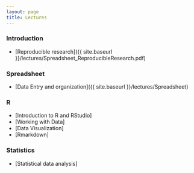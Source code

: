 ```yaml
---
layout: page
title: Lectures
---
```


### Introduction

* [Reproducible research]({{ site.baseurl }}/lectures/Spreadsheet_ReproducibleResearch.pdf)
### Spreadsheet

* [Data Entry and organization]({{ site.baseurl }}/lectures/Spreadsheet)

### R

* [Introduction to R and RStudio]
* [Working with Data]
* [Data Visualization]
* [Rmarkdown]


### Statistics

* [Statistical data analysis]

